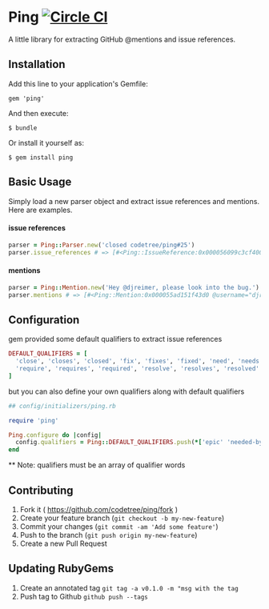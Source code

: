 # Ping [![Circle CI](https://circleci.com/gh/codetree/ping.svg?style=svg)](https://circleci.com/gh/codetree/ping)

A little library for extracting GitHub @mentions and issue references.

## Installation

Add this line to your application's Gemfile:

    gem 'ping'

And then execute:

    $ bundle

Or install it yourself as:

    $ gem install ping

## Basic Usage

Simply load a new parser object and extract issue references and mentions. Here are examples.

#### issue references

``` ruby
parser = Ping::Parser.new('closed codetree/ping#25')
parser.issue_references # => [#<Ping::IssueReference:0x000056099c3cf400 @number="25", @qualifier="closed", @repository='codetree/ping'>]
```

#### mentions

``` ruby
parser = Ping::Mention.new('Hey @djreimer, please look into the bug.')
parser.mentions # => [#<Ping::Mention:0x000055ad151f43d0 @username="djreimer">]
```

## Configuration

gem provided some default qualifiers to extract issue references

``` ruby
DEFAULT_QUALIFIERS = [
  'close', 'closes', 'closed', 'fix', 'fixes', 'fixed', 'need', 'needs', 'needed',
  'require', 'requires', 'required', 'resolve', 'resolves', 'resolved'
]
```

but you can also define your own qualifiers along with default qualifiers

``` ruby
## config/initializers/ping.rb

require 'ping'

Ping.configure do |config|
  config.qualifiers = Ping::DEFAULT_QUALIFIERS.push(*['epic' 'needed-by'])
end
```
** Note: qualifiers must be an array of qualifier words

## Contributing

1. Fork it ( https://github.com/codetree/ping/fork )
2. Create your feature branch (`git checkout -b my-new-feature`)
3. Commit your changes (`git commit -am 'Add some feature'`)
4. Push to the branch (`git push origin my-new-feature`)
5. Create a new Pull Request

## Updating RubyGems
1. Create an annotated tag `git tag -a v0.1.0 -m "msg with the tag`
2. Push tag to Github `github push --tags`

